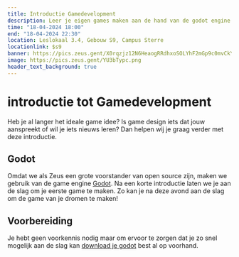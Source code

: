```yaml
---
title: Introductie Gamedevelopment
description: Leer je eigen games maken aan de hand van de godot engine!
time: "18-04-2024 18:00"
end: "18-04-2024 22:30"
location: Leslokaal 3.4, Gebouw S9, Campus Sterre
locationlink: $s9
banner: https://pics.zeus.gent/X0rqzjz12N6HeaogRRdhxoSOLYhF2mGp9c0mvCkY.jpg
image: https://pics.zeus.gent/YU3bTypc.png
header_text_background: true
---
```


# introductie tot Gamedevelopment

Heb je al langer het ideale game idee? Is game design iets dat jouw aanspreekt of wil je iets nieuws leren?
Dan helpen wij je graag verder met deze introductie.

## Godot

Omdat we als Zeus een grote voorstander van open source zijn, maken we gebruik van de game engine [Godot](https://godotengine.org/).
Na een korte introductie laten we je aan de slag om je eerste game te maken.
Zo kan je na deze avond aan de slag om de game van je dromen te maken!

## Voorbereiding

Je hebt geen voorkennis nodig maar om ervoor te zorgen dat je zo snel mogelijk aan de slag kan [download je godot](https://godotengine.org/download) best al op voorhand.
